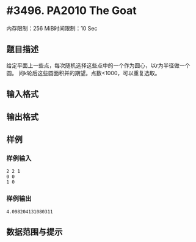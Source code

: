 # #3496. PA2010 The Goat

内存限制：256 MiB时间限制：10 Sec

## 题目描述

给定平面上一些点，每次随机选择这些点中的一个作为圆心，以r为半径做一个圆。
问k轮后这些圆面积并的期望。点数<1000，可以重复选取。

## 输入格式

## 输出格式

## 样例

### 样例输入

    
    2 2 1
    0 0
    1 0
    
    
    

### 样例输出

    
    4.098204131080311
    
    

## 数据范围与提示
